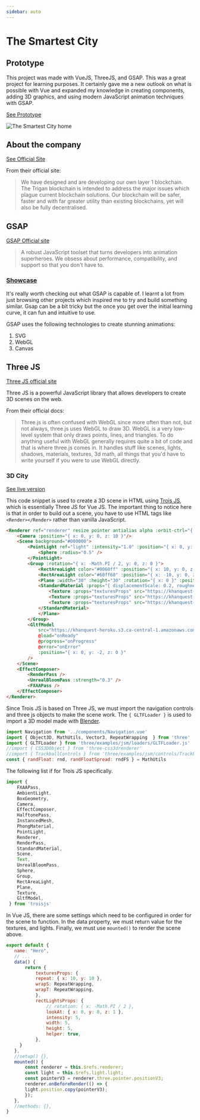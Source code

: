 ```yaml
---
sidebar: auto
---
```


# The Smartest City

## Prototype

This project was made with VueJS, ThreeJS, and GSAP.  This was a great project for learning purposes.  It certainly gave me a new outlook on what is possible with Vue and expanded my knowledge in creating components, adding 3D graphics, and using modern JavaScript animation techniques with GSAP. 

[See Prototype](https://thesmartestcity.netlify.app/about)

![The Smartest City home](/images/work/the-smartest-city/the-smartest-city.png)

## About the company

[See Official Site](https://trigan.org/)

From their official site:

>We have designed and are developing our own layer 1 blockchain. The Trigan blockchain is intended to address the major issues which plague current blockchain solutions. Our blockchain will be safer, faster and with far greater utility than existing blockchains, yet will also be fully decentralised.

## GSAP

[GSAP Official site](https://greensock.com/gsap/)

>A robust JavaScript toolset that turns developers into animation superheroes.  We obsess about performance, compatibility, and support so that you don't have to.

### [Showcase](https://greensock.com/showcase/)

It's really worth checking out what GSAP is capable of.  I learnt a lot from just browsing other projects which inspired me to try and build something similar. Gsap can be a bit tricky but the once you get over the initial learning curve, it can fun and intuitive to use. 

GSAP uses the following technologies to create stunning animations:
1. SVG
2. WebGL
3. Canvas

## Three JS

[Three JS official site](https://threejs.org/)

Three JS is a powerful JavaScript library that allows developers to create 3D scenes on the web.  

From their official docs:

>Three.js is often confused with WebGL since more often than not, but not always, three.js uses WebGL to draw 3D. WebGL is a very low-level system that only draws points, lines, and triangles. To do anything useful with WebGL generally requires quite a bit of code and that is where three.js comes in. It handles stuff like scenes, lights, shadows, materials, textures, 3d math, all things that you'd have to write yourself if you were to use WebGL directly.

### 3D City

[See live version](https://thesmartestcity.netlify.app)

This code snippet is used to create a 3D scene in HTML using [Trois JS](https://troisjs.github.io/), which is essentially Three JS for Vue JS.  The important thing to notice here is that in order to build out a scene, you have to use HTML tags like `<Render></Render>` rather than vanilla JavaScript.  

```html
<Renderer ref="renderer" resize pointer antialias alpha :orbit-ctrl="{ autoRotate: false, enableDamping: true, dampingFactor: 0.05 }" class="absolute top-0 z-0 bg-blue-600">
    <Camera :position="{ x: 0, y: 0, z: 10 }"/>
    <Scene background="#000000">
        <PointLight ref="light" :intensity="1.0" :position="{ x: 0, y: 0, z: 0 }">
            <Sphere :radius="0.5" />
        </PointLight>
        <Group :rotation="{ x: -Math.PI / 2, y: 0, z: 0 }">
            <RectAreaLight color="#0060ff" :position="{ x: 10, y: 0, z: 1 }" v-bind="rectLightsProps" />
            <RectAreaLight color="#60ff60" :position="{ x: -10, y: 0, z: 1 }" v-bind="rectLightsProps" />
            <Plane :width="30" :height="30" :rotation="{ x: 0 }" :position="{ y: 1, z: -1 }">
            <StandardMaterial :props="{ displacementScale: 0.2, roughness: 0, metalness: 0 }">                        
                <Texture :props="texturesProps" src="https://khanquest-heroku.s3.amazonaws.com/images/Wood_Tiles_002_basecolor.max-165x165.jpg" />
                <Texture :props="texturesProps" src="https://khanquest-heroku.s3.amazonaws.com/images/Wood_Tiles_002_height.max-165x165.png" name="displacementMap" />
                <Texture :props="texturesProps" src="https://khanquest-heroku.s3.amazonaws.com/images/Wood_Tiles_002_normal.max-165x165.jpg" name="normalMap" />
            </StandardMaterial>                    
            </Plane>
        </Group>
        <GltfModel
            src="https://khanquest-heroku.s3.ca-central-1.amazonaws.com/city_out_of_iphone.gltf"
            @load="onReady"
            @progress="onProgress"
            @error="onError"
            :position="{ x: 0, y: -2, z: 0 }"
        />
    </Scene>
    <EffectComposer>
        <RenderPass />
        <UnrealBloomPass :strength="0.3" />
        <FXAAPass />
    </EffectComposer>
</Renderer>
```

Since Trois JS is based on Three JS, we must import the navigation controls and three js objects to make the scene work.  The `{ GLTFLoader }` is used to import a 3D model made with [Blender](https://www.blender.org/).

```js
import Navigation from '../components/Navigation.vue'
import { Object3D, MathUtils, Vector3, RepeatWrapping  } from 'three'
import { GLTFLoader } from 'three/examples/jsm/loaders/GLTFLoader.js'
//import { CSS3DObject } from 'three-css3drenderer'
//import { TrackballControls } from 'three/examples/jsm/controls/TrackballControls.js'
const { randFloat: rnd, randFloatSpread: rndFS } = MathUtils
```

The following list if for Trois JS specifically. 

```js
import {
    FXAAPass,
    AmbientLight,
    BoxGeometry,
    Camera,
    EffectComposer,
    HalftonePass,
    InstancedMesh,
    PhongMaterial,
    PointLight,
    Renderer,
    RenderPass,
    StandardMaterial,
    Scene,
    Text,
    UnrealBloomPass,
    Sphere,
    Group, 
    RectAreaLight,
    Plane, 
    Texture,
    GltfModel,
 } from 'troisjs'
 ```


In Vue JS, there are some settings which need to be configured in order for the scene to function.  In the data property, we must return value for the textures, and lights. Finally, we must use `mounted()` to render the scene above.  

 ```js
 export default {
    name: "Hero",
    // ...
    data() {
        return {
            texturesProps: {
            repeat: { x: 10, y: 10 },
            wrapS: RepeatWrapping,
            wrapT: RepeatWrapping,
            },
            rectLightsProps: {
                // rotation: { x: -Math.PI / 2 },
                lookAt: { x: 0, y: 0, z: 1 },
                intensity: 5,
                width: 5,
                height: 5,
                helper: true,
            },
      }
    },
    //setup() {},
    mounted() {
        const renderer = this.$refs.renderer;
        const light = this.$refs.light.light;
        const pointerV3 = renderer.three.pointer.positionV3;
        renderer.onBeforeRender(() => {
        light.position.copy(pointerV3);
        });    
    },
    //methods: {},   
}


